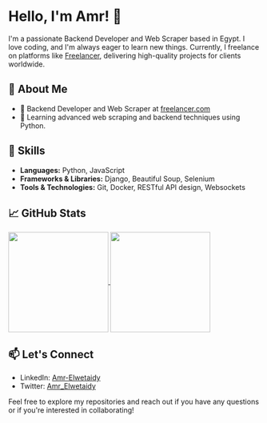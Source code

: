 # Hello, I'm Amr! 👋

I'm a passionate Backend Developer and Web Scraper based in Egypt. I love coding, and I'm always eager to learn new things. Currently, I freelance on platforms like
[Freelancer](https://www.freelancer.com/u/AmrElwetaidy), delivering high-quality projects for clients worldwide.

## 🚀 About Me

- 💼 Backend Developer and Web Scraper at [freelancer.com](https://www.freelancer.com/u/AmrElwetaidy)
- 🌱 Learning advanced web scraping and backend techniques using Python.

## 🔧 Skills

- **Languages:** Python, JavaScript
- **Frameworks & Libraries:** Django, Beautiful Soup, Selenium
- **Tools & Technologies:** Git, Docker, RESTful API design, Websockets

## 📈 GitHub Stats

<a href="https://github.com/anuraghazra/github-readme-stats">
  <img height=200 align="center" src="https://github-readme-stats.vercel.app/api?username=Amr-elwetaidy&show_icons=true&theme=radical&include_all_commits=true" />
</a>
<a href="https://github.com/anuraghazra/github-readme-stats">
  <img height=200 align="center" src="https://github-readme-stats.vercel.app/api/top-langs/?username=Amr-elwetaidy&exclude_repo=Investigating-TMDP-Movies-Dataset,Analyze_A-B_Test_Resultsa" />
</a>
<!-- 
## 📈 GitHub Top Repositories
[![Readme Card](https://github-readme-stats.vercel.app/api/pin/?username=Amr-elwetaidy&repo=Binance-Crypto-Trade-Stream)](https://github.com/Amr-elwetaidy/Binance-Crypto-Trade-Stream)
## 🛠️ Projects
- To be added.
-->

## 📫 Let's Connect

- LinkedIn: [Amr-Elwetaidy](https://www.linkedin.com/in/amr-elwetaidy/)
- Twitter: [Amr_Elwetaidy](https://twitter.com/Amr_Elwetaidy)

Feel free to explore my repositories and reach out if you have any questions or if you're interested in collaborating!

